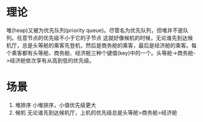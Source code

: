 # 理论
堆(heap)又被为优先队列(priority queue)。尽管名为优先队列，但堆并不是队列。任意节点的优先级不小于它的子节点 
这就好像候机的时候，无论谁先到达候机厅，总是头等舱的乘客先登机，然后是商务舱的乘客，最后是经济舱的乘客。每个乘客都有头等舱、商务舱、经济舱三种个键值(key)中的一个。头等舱->商务舱->经济舱依次享有从高到低的优先级。
# 场景
1. 堆排序
小堆排序，小值优先级更大
2. 候机
无论谁先到达候机厅，上机的优先级总是头等舱>商务舱>经济舱
